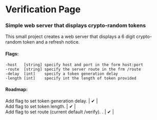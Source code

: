 # Verification Page
### Simple web server that displays crypto-random tokens

This small project creates a web server that displays
a 6 digit crypto-random token and a refresh notice.

#### Flags:
```code
-host   [string] specify host and port in the form host:port  
-route  [string] specify the server route in the frm /route  
-delay  [int]    specify a token generation delay  
-length [int]    specify int the length of token provided  
```

#### Roadmap:
Add flag to set token generation delay. | ✔ |  
Add flag to set token length.  | ✔ |   
Add flag to set route (current default /verify). .  | ✔ |    

